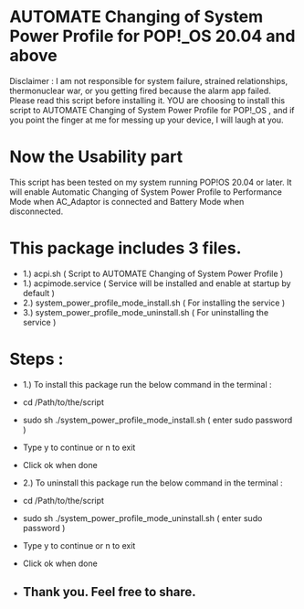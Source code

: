 # AUTOMATE Changing of System Power Profile for POP!_OS 20.04 and above 

Disclaimer : I am not responsible for system failure, strained relationships, thermonuclear war, or you getting fired because the alarm app failed. Please read this script before installing it. YOU are choosing to install this script to AUTOMATE Changing of System Power Profile for POP!_OS , and if you point the finger at me for messing up your device, I will laugh at you.

# Now the Usability part 

This script has been tested on my system running POP!OS 20.04 or later. It will enable Automatic Changing of System Power Profile to Performance Mode when AC_Adaptor is connected and Battery Mode when disconnected. 

# This package includes 3 files. 
- 1.) acpi.sh ( Script to AUTOMATE Changing of System Power Profile )
- 1.) acpimode.service ( Service will be installed and enable at startup by default )
- 2.) system_power_profile_mode_install.sh ( For installing the service )
- 3.) system_power_profile_mode_uninstall.sh ( For uninstalling the service ) 


# Steps :

- 1.) To install this package run the below command in the terminal :

- cd /Path/to/the/script 
- sudo sh ./system_power_profile_mode_install.sh ( enter sudo password )
- Type y to continue or n  to exit 
- Click ok when done 

- 2.) To uninstall this package run the below command in the terminal : 

- cd /Path/to/the/script 
- sudo sh ./system_power_profile_mode_uninstall.sh ( enter sudo password )
- Type y to continue or n  to exit 
- Click ok when done 

- ## Thank you. Feel free to share. 
